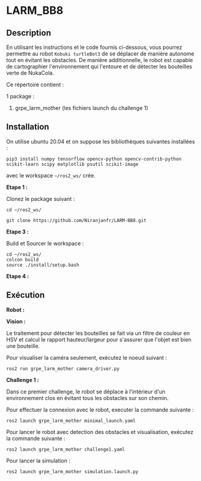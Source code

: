 # LARM_BB8

## Description

En utilisant les instructions et le code fournis ci-dessous, vous pourrez permettre au robot ```Kobuki turtleBot3``` de se déplacer de manière autonome tout en évitant les obstacles. De manière additionnelle, le robot est capable de cartographier l'environnement qui l'entoure et de détecter les bouteilles verte de NukaCola.

Ce répertoire contient :

1 package :

1. grpe_larm_mother        (les fichiers launch du challenge 1)


## Installation

On utilise ubuntu 20.04 et on suppose les bibliothèques suivantes installées : 
 ```
pip3 install numpy tensorflow opencv-python opencv-contrib-python scikit-learn scipy matplotlib psutil scikit-image
```
 avec le workspace `~/ros2_ws/` crée.


**Etape 1 :**

Clonez le package suivant :

```
cd ~/ros2_ws/

git clone https://github.com/Niranjanfr/LARM-BB8.git
```


**Etape 3 :**

Build et Sourcer le workspace :
```
cd ~/ros2_ws/
colcon build
source ./install/setup.bash
```

**Etape 4 :**

## Exécution

**Robot :**


**Vision :**

Le traitement pour détecter les bouteilles se fait via un filtre de couleur en HSV et calcul le rapport hauteur/largeur pour s'assurer que l'objet est bien une bouteille.

Pour visualiser la caméra seulement, exécutez le noeud suivant :
```
ros2 run grpe_larm_mother camera_driver.py
```

**Challenge 1 :**

Dans ce premier challenge, le robot se déplace à l'intérieur d'un environnement clos en évitant tous les obstacles sur son chemin.

Pour effectuer la connexion avec le robot, executer la commande suivante :
```
ros2 launch grpe_larm_mother minimal_launch.yaml
```

Pour lancer le robot avec detection des obstacles et visualisation, exécutez la commande suivante :
```
ros2 launch grpe_larm_mother challenge1.yaml
```

Pour lancer la simulation :
```
ros2 launch grpe_larm_mother simulation.launch.py
```
